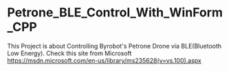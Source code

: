 # Petrone_BLE_Control_With_WinForm_CPP
This Project is about Controlling Byrobot's Petrone Drone via BLE(Bluetooth Low Energy).
Check this site from Microsoft
https://msdn.microsoft.com/en-us/library/ms235628(v=vs.100).aspx
